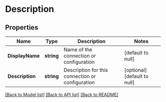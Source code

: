 # Description

## Properties
Name | Type | Description | Notes
------------ | ------------- | ------------- | -------------
**DisplayName** | **string** | Name of the connection or configuration | [default to null]
**Description** | **string** | Description for this connection or configuration | [optional] [default to null]

[[Back to Model list]](../README.md#documentation-for-models) [[Back to API list]](../README.md#documentation-for-api-endpoints) [[Back to README]](../README.md)

